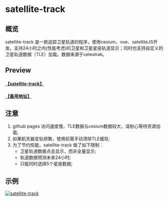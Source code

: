 # satellite-track

## 概览

satellite-track 是一款追踪卫星轨道的程序，使用cesium、vue、satelliteJS开发。支持24小时之内(性能考虑)的卫星和卫星星座轨道显示；同时也支持自定义的卫星轨道数据（TLE）加载。数据来源于celestrak。

## Preview
#### [【satellite-track】](https://jiangteng2019.github.io/satellite-track/)
#### [【备用地址】](http://120.48.134.120:10181/satellite-track/)


## 注意
1. github pages 访问速度慢，TLE数据与cesium数据较大，请耐心等待资源加载;
1. 如果航天器变轨频繁，使用前需手动清除TLE缓存;
1. 为了节约性能，satellite-track 做了如下限制：
    - 卫星轨道数据点击显示，而非全量显示;
    - 轨道数据预测未来24小时;
    - 只能同时选择5个星座数据;


## 示例
[![satellite-track](https://img-blog.csdnimg.cn/89809e1eca78428c82dde7cab4801bac.png "satellite-track")](https://img-blog.csdnimg.cn/89809e1eca78428c82dde7cab4801bac.png "satellite-track")
